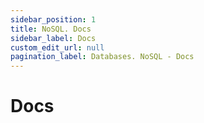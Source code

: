 ```yaml
---
sidebar_position: 1
title: NoSQL. Docs
sidebar_label: Docs
custom_edit_url: null
pagination_label: Databases. NoSQL - Docs
---
```


# Docs
